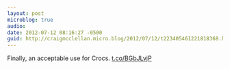```yaml
---
layout: post
microblog: true
audio: 
date: 2012-07-12 08:16:27 -0500
guid: http://craigmcclellan.micro.blog/2012/07/12/t223405461221818368.html
---
```

Finally, an acceptable use for Crocs.  [t.co/BGbJLvjP](http://t.co/BGbJLvjP)
